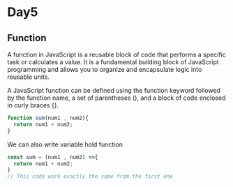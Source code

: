 # Day5

## Function 
A function in JavaScript is a reusable block of code that performs a specific task or calculates a value. It is a fundamental building block of JavaScript programming and allows you to organize and encapsulate logic into reusable units.

A JavaScript function can be defined using the function keyword followed by the function name, a set of parentheses (), and a block of code enclosed in curly braces {}. 
``` javascript
function sum(num1 , num2){
  return num1 + num2;
}

```
We can also write variable hold function 
``` javascript
const sum = (num1 , num2) =>{
  return num1 + num2;
}
// This code work exactly the same from the first one
```
